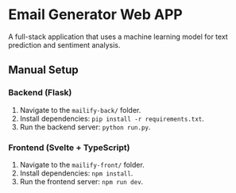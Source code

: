 # Email Generator Web APP

A full-stack application that uses a machine learning model for text prediction and sentiment analysis.

## Manual Setup

### Backend (Flask)
1. Navigate to the `mailify-back/` folder.
2. Install dependencies: `pip install -r requirements.txt`.
3. Run the backend server: `python run.py`.

### Frontend (Svelte + TypeScript)
1. Navigate to the `mailify-front/` folder.
2. Install dependencies: `npm install`.
3. Run the frontend server: `npm run dev`.
